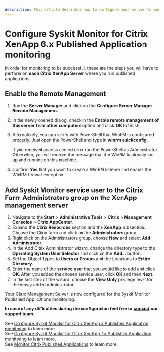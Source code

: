 ```yaml
---
description: This article describes how to configure your server to monitor Citrix Published Applications with the Syskit Monitor.
---
```


# Configure Syskit Monitor for Citrix XenApp 6.x Published Application monitoring

In order for monitoring to be successful, these are the steps you will have to perform on **each Citrix XenApp Server** where you run published applications.

## Enable the Remote Management

1. Run the **Server Manager** and click on the **Configure Server Manager Remote Management**.
2. In the newly opened dialog, check in the **Enable remote management of this server from other computers** option and click **OK** to finish.
3. Alternatively, you can verify with PowerShell that WinRM is configured properly. Just open the PowerShell and type in **winrm quickconfig**.

   If you received access denied error run the PowerShell as Administrator. Otherwise, you will receive the message that the WinRM is already set up and running on this machine.

4. Confirm **Yes** that you want to create a WinRM listener and enable the WinRM firewall exception.

## Add Syskit Monitor service user to the Citrix Farm Administrators group on the XenApp management server

1. Navigate to the **Start** &gt; **Administrative Tools** &gt; **Citrix** &gt; **Management Consoles** &gt; **Citrix AppCenter**.
2. Expand the **Citrix Resources** section and the **XenApp** subsection. Choose the Citrix farm and click on the **Administrators** group.
3. Right click on the Administrators group, choose **New** and select **Add Administrator**.
4. In the Add Citrix Administrator wizard, change the directory type to the **Operating System User Selector** and click on the **Add…** button.
5. Set the Object Types to **Users or Groups** and the Locations to **Entire Directory**.
6. Enter the name of the **service user** that you would like to add and click **OK**. After you added the chosen service user, click **OK** and then **Next**.
7. In the last step of the wizard, choose the **View Only** privilege level for the newly added administrator.

Your Citrix Management Server is now configured for the Syskit Monitor Published Applications monitoring.

**In case of any difficulties during the configuration feel free to** [**contact**](https://www.syskit.com/company/contact-us) **our support team**.

See [Configure Syskit Monitor for Citrix XenApp 5 Published Application monitoring](monitor-citrix-xenapp5-published-applications.md) to learn more.  
See [Configure Syskit Monitor for Citrix XenApp 7.x Published Application monitoring](monitor-citrix-xenapp7-published-applications.md) to learn more.  
See [Monitor Citrix Published Applications](monitor-citrix-published-applications.md) to learn more.

